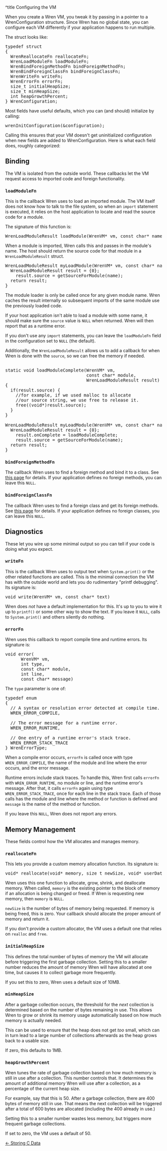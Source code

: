 ^title Configuring the VM

When you create a Wren VM, you tweak it by passing in a pointer to a
WrenConfiguration structure. Since Wren has no global state, you can configure
each VM differently if your application happens to run multiple.

The struct looks like:

<pre class="snippet" data-lang="c">
typedef struct
{
  WrenReallocateFn reallocateFn;
  WrenLoadModuleFn loadModuleFn;
  WrenBindForeignMethodFn bindForeignMethodFn;
  WrenBindForeignClassFn bindForeignClassFn;
  WrenWriteFn writeFn;
  WrenErrorFn errorFn;
  size_t initialHeapSize;
  size_t minHeapSize;
  int heapGrowthPercent;
} WrenConfiguration;
</pre>

Most fields have useful defaults, which you can (and should) initialize by
calling:

<pre class="snippet" data-lang="c">
wrenInitConfiguration(&configuration);
</pre>

Calling this ensures that your VM doesn't get uninitialized configuration when
new fields are added to WrenConfiguration. Here is what each field does, roughly
categorized:

## Binding

The VM is isolated from the outside world. These callbacks let the VM request
access to imported code and foreign functionality.

### **`loadModuleFn`**

This is the callback Wren uses to load an imported module. The VM itself does
not know how to talk to the file system, so when an `import` statement is
executed, it relies on the host application to locate and read the source code
for a module.

The signature of this function is:

<pre class="snippet" data-lang="c">
WrenLoadModuleResult loadModule(WrenVM* vm, const char* name)
</pre>

When a module is imported, Wren calls this and passes in the module's name. The
host should return the source code for that module in a `WrenLoadModuleResult` struct.

<pre class="snippet" data-lang="c">
WrenLoadModuleResult myLoadModule(WrenVM* vm, const char* name) {
  WrenLoadModuleResult result = {0};
    result.source = getSourceForModule(name);
  return result;
}
</pre>

The module loader is only be called once for any given module name. Wren caches
the result internally so subsequent imports of the same module use the
previously loaded code.

If your host application isn't able to load a module with some name, it should
make sure the `source` value is `NULL` when returned. Wren will then report that as a runtime error.

If you don't use any `import` statements, you can leave the `loadModuleFn` field in
the configuration set to `NULL` (the default).

Additionally, the `WrenLoadModuleResult` allows us to add a callback for when Wren is 
done with the `source`, so we can free the memory if needed.

<pre class="snippet" data-lang="c">

static void loadModuleComplete(WrenVM* vm, 
                               const char* module,
                               WrenLoadModuleResult result) 
{
  if(result.source) {
    //for example, if we used malloc to allocate
    //our source string, we use free to release it.
    free((void*)result.source);
  }
}

WrenLoadModuleResult myLoadModule(WrenVM* vm, const char* name) {
  WrenLoadModuleResult result = {0};
    result.onComplete = loadModuleComplete;
    result.source = getSourceForModule(name);
  return result;
}
</pre>

### **`bindForeignMethodFn`**

The callback Wren uses to find a foreign method and bind it to a class. See
[this page][foreign method] for details. If your application defines no foreign
methods, you can leave this `NULL`.

[foreign method]: /embedding/calling-c-from-wren.html

### **`bindForeignClassFn`**

The callback Wren uses to find a foreign class and get its foreign methods. See
[this page][foreign class] for details. If your application defines no foreign
classes, you can leave this `NULL`.

[foreign class]: /embedding/storing-c-data.html

## Diagnostics

These let you wire up some minimal output so you can tell if your code is doing
what you expect.

### **`writeFn`**

This is the callback Wren uses to output text when `System.print()` or the other
related functions are called. This is the minimal connection the VM has with the
outside world and lets you do rudimentary "printf debugging". Its signature is:

<pre class="snippet" data-lang="c">
void write(WrenVM* vm, const char* text)
</pre>

Wren does *not* have a default implementation for this. It's up to you to wire
it up to `printf()` or some other way to show the text. If you leave it `NULL`,
calls to `System.print()` and others silently do nothing.

### **`errorFn`**

Wren uses this callback to report compile time and runtime errors. Its signature
is:

<pre class="snippet" data-lang="c">
void error(
      WrenVM* vm, 
      int type,
      const char* module,
      int line,
      const char* message)
</pre>

The `type` parameter is one of:

<pre class="snippet" data-lang="c">
typedef enum
{
  // A syntax or resolution error detected at compile time.
  WREN_ERROR_COMPILE,

  // The error message for a runtime error.
  WREN_ERROR_RUNTIME,

  // One entry of a runtime error's stack trace.
  WREN_ERROR_STACK_TRACE
} WrenErrorType;
</pre>

When a compile error occurs, `errorFn` is called once with type
`WREN_ERROR_COMPILE`, the name of the module and line where the error occurs,
and the error message.

Runtime errors include stack traces. To handle this, Wren first calls `errorFn`
with `WREN_ERROR_RUNTIME`, no module or line, and the runtime error's message.
After that, it calls `errorFn` again using type `WREN_ERROR_STACK_TRACE`, once
for each line in the stack trace. Each of those calls has the module and line
where the method or function is defined and `message` is the name of the method
or function.

If you leave this `NULL`, Wren does not report any errors.

## Memory Management

These fields control how the VM allocates and manages memory.

### **`reallocateFn`**

This lets you provide a custom memory allocation function. Its signature is:

<pre class="snippet" data-lang="c">
void* reallocate(void* memory, size_t newSize, void* userData)
</pre>

Wren uses this one function to allocate, grow, shrink, and deallocate memory.
When called, `memory` is the existing pointer to the block of memory if an
allocation is being changed or freed. If Wren is requesting new memory, then
`memory` is `NULL`.

`newSize` is the number of bytes of memory being requested. If memory is being
freed, this is zero. Your callback should allocate the proper amount of memory
and return it.

If you don't provide a custom allocator, the VM uses a default one that relies
on `realloc` and `free`.

### **`initialHeapSize`**

This defines the total number of bytes of memory the VM will allocate before
triggering the first garbage collection. Setting this to a smaller number
reduces the amount of memory Wren will have allocated at one time, but causes it
to collect garbage more frequently.

If you set this to zero, Wren uses a default size of 10MB.

### **`minHeapSize`**

After a garbage collection occurs, the threshold for the *next* collection is
determined based on the number of bytes remaining in use. This allows Wren to
grow or shrink its memory usage automatically based on how much memory is
actually needed.

This can be used to ensure that the heap does not get *too* small, which can
in turn lead to a large number of collections afterwards as the heap grows
back to a usable size.

If zero, this defaults to 1MB.

### **`heapGrowthPercent`**

Wren tunes the rate of garbage collection based on how much memory is still in
use after a collection. This number controls that. It determines the amount of
additional memory Wren will use after a collection, as a percentage of the
current heap size.

For example, say that this is 50. After a garbage collection, there are 400
bytes of memory still in use. That means the next collection will be triggered
after a total of 600 bytes are allocated (including the 400 already in use.)

Setting this to a smaller number wastes less memory, but triggers more
frequent garbage collections.

If set to zero, the VM uses a default of 50.

<a href="storing-c-data.html">&larr; Storing C Data</a>
